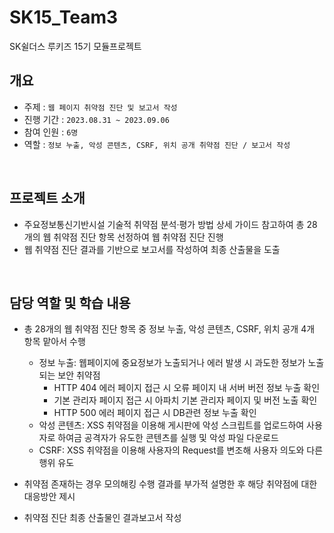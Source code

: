 # SK15_Team3
SK쉴더스 루키즈 15기 모듈프로젝트
## 개요
- 주제 : ```웹 페이지 취약점 진단 및 보고서 작성```
- 진행 기간 : ```2023.08.31 ~ 2023.09.06```
- 참여 인원 : ```6명```
- 역할 : ```정보 누출, 악성 콘텐츠, CSRF, 위치 공개 취약점 진단 / 보고서 작성``` 


</br>

## 프로젝트 소개
- 주요정보통신기반시설 기술적 취약점 분석·평가 방법 상세 가이드 참고하여 총 28개의 웹 취약점 진단 항목 선정하여 웹 취약점 진단 진행
- 웹 취약점 진단 결과를 기반으로 보고서를 작성하여 최종 산출물을 도출


</br>

## 담당 역할 및 학습 내용
- 총 28개의 웹 취약점 진단 항목 중 정보 누출, 악성 콘텐츠, CSRF, 위치 공개 4개 항목 맡아서 수행
    + 정보 누출: 웹페이지에 중요정보가 노출되거나 에러 발생 시 과도한 정보가 노출되는 보안 취약점
        + HTTP 404 에러 페이지 접근 시 오류 페이지 내 서버 버전 정보 누출 확인
        + 기본 관리자 페이지 접근 시 아파치 기본 관리자 페이지 및 버전 노출 확인
        + HTTP 500 에러 페이지 접근 시 DB관련 정보 누출 확인
    + 악성 콘텐츠: XSS 취약점을 이용해 게시판에 악성 스크립트를 업로드하여 사용자로 하여금 공격자가 유도한 콘텐츠를 실행 및 악성 파일 다운로드
    + CSRF: XSS 취약점을 이용해 사용자의 Request를 변조해 사용자 의도와 다른 행위 유도

- 취약점 존재하는 경우 모의해킹 수행 결과를 부가적 설명한 후 해당 취약점에 대한 대응방안 제시
- 취약점 진단 최종 산출물인 결과보고서 작성